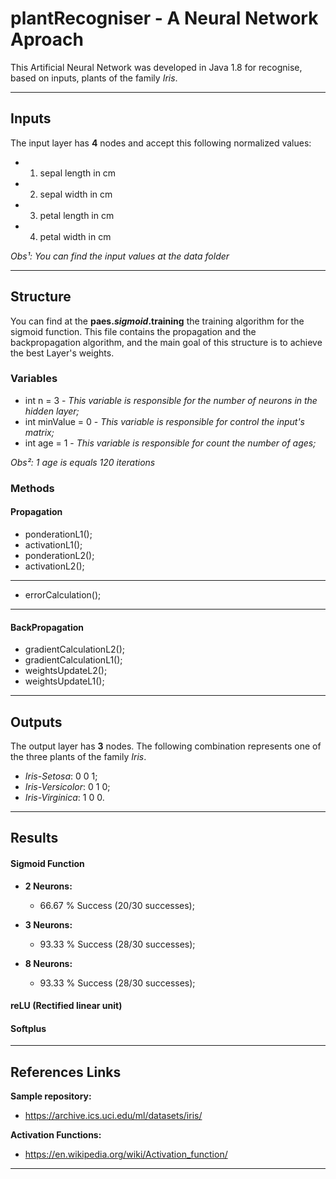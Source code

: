 # plantRecogniser - A Neural Network Aproach #

This Artificial Neural Network was developed in Java 1.8 for recognise, based on inputs, plants of the family _Iris_.

-----------------------------------------------

## Inputs ##

The input layer has __4__ nodes and accept this following normalized values:

* 1. sepal length in cm 
* 2. sepal width in cm 
* 3. petal length in cm 
* 4. petal width in cm 

_Obs¹: You can find the input values at the data folder_

----------------------------

## Structure ##

You can find at the __paes._sigmoid_.training__ the training algorithm for the sigmoid function. This file contains the propagation and the backpropagation algorithm, and the main goal of this structure is to achieve the best Layer's weights.

### Variables ###

* int n = 3 - _This variable is responsible for the number of neurons in the hidden layer;_
* int minValue = 0 - _This variable is responsible for control the input's matrix;_
* int age = 1 - _This variable is responsible for count the number of ages;_

_Obs²: 1 age is equals 120 iterations_

### Methods ###

#### Propagation ####
* ponderationL1();
* activationL1();
* ponderationL2();
* activationL2();
---------------------------

* errorCalculation();

--------------------------
#### BackPropagation ####
* gradientCalculationL2();
* gradientCalculationL1();
* weightsUpdateL2();
* weightsUpdateL1();
---------------------------------------

## Outputs ##

The output layer has __3__ nodes. The following combination represents one of the three plants of the family _Iris_.

* _Iris-Setosa_: 0 0 1;
* _Iris-Versicolor_: 0 1 0;
* _Iris-Virginica_: 1 0 0.

----------------------------

## Results ##

#### Sigmoid Function ####

* __2 Neurons:__
  * 66.67 % Success (20/30 successes);
 
* __3 Neurons:__
  * 93.33 % Success (28/30 successes);
 
* __8 Neurons:__
  * 93.33 % Success (28/30 successes);

#### reLU (Rectified linear unit) ####

#### Softplus ####

---------------------------------------

## References Links ##

__Sample repository:__
* <https://archive.ics.uci.edu/ml/datasets/iris/>

__Activation Functions:__
* <https://en.wikipedia.org/wiki/Activation_function/>

--------------------------------------------------
